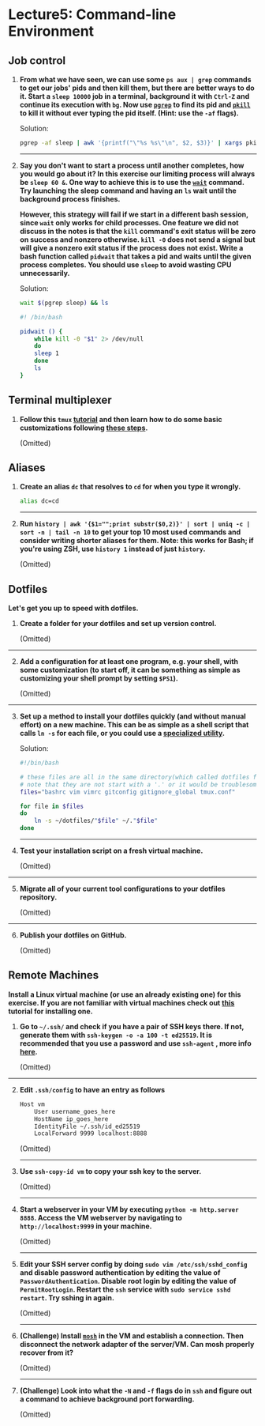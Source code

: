 # Lecture5: Command-line Environment
    
## Job control
    
1. **From what we have seen, we can use some `ps aux | grep` commands to get our jobs' pids and then kill them, but there are better ways to do it. Start a `sleep 10000` job in a terminal, background it with `Ctrl-Z` and continue its execution with `bg`. Now use [`pgrep`](https://www.man7.org/linux/man-pages/man1/pgrep.1.html) to find its pid and [`pkill`](http://man7.org/linux/man-pages/man1/pgrep.1.html) to kill it without ever typing the pid itself. (Hint: use the `-af` flags).**
    
    Solution:
    ```bash
    pgrep -af sleep | awk '{printf("\"%s %s\"\n", $2, $3)}' | xargs pkill -ef
    ```
    
    ---
2. **Say you don't want to start a process until another completes, how you would go about it? In this exercise our limiting process will always be `sleep 60 &`. One way to achieve this is to use the [`wait`](https://www.man7.org/linux/man-pages/man1/wait.1p.html) command. Try launching the sleep command and having an `ls` wait until the background process finishes.**
    
    **However, this strategy will fail if we start in a different bash session, since `wait` only works for child processes. One feature we did not discuss in the notes is that the `kill` command's exit status will be zero on success and nonzero otherwise. `kill -0` does not send a signal but will give a nonzero exit status if the process does not exist. Write a bash function called `pidwait` that takes a pid and waits until the given process completes. You should use `sleep` to avoid wasting CPU unnecessarily.**
    
    Solution:
    ```bash
    wait $(pgrep sleep) && ls
    ```
    ```bash
    #! /bin/bash

    pidwait () {
        while kill -0 "$1" 2> /dev/null
        do	
        sleep 1
        done
        ls
    }
    ```
    
## Terminal multiplexer
    
1. **Follow this `tmux` [tutorial](https://www.hamvocke.com/blog/a-quick-and-easy-guide-to-tmux/) and then learn how to do some basic customizations following [these steps](https://www.hamvocke.com/blog/a-guide-to-customizing-your-tmux-conf/).**
    
    (Omitted)
    
## Aliases
    
1. **Create an alias `dc` that resolves to `cd` for when you type it wrongly.**
    
    ```bash
    alias dc=cd
    ```
    
    ---
2. **Run `history | awk '{$1="";print substr($0,2)}' | sort | uniq -c | sort -n | tail -n 10`  to get your top 10 most used commands and consider writing shorter aliases for them. Note: this works for Bash; if you're using ZSH, use `history 1` instead of just `history`.**
    
    (Omitted)
    
## Dotfiles
    
**Let's get you up to speed with dotfiles.**
1. **Create a folder for your dotfiles and set up version control.**
    
    (Omitted)
  
  ---
2. **Add a configuration for at least one program, e.g. your shell, with some customization (to start off, it can be something as simple as customizing your shell prompt by setting `$PS1`).**
    
    (Omitted)
  
  ---
3. **Set up a method to install your dotfiles quickly (and without manual effort) on a new machine. This can be as simple as a shell script that calls `ln -s` for each file, or you could use a [specialized utility](https://dotfiles.github.io/utilities/).**
    
    Solution:
    ```bash
    #!/bin/bash

    # these files are all in the same directory(which called dotfiles for mine)
    # note that they are not start with a '.' or it would be troublesome to deal with gitignore
    files="bashrc vim vimrc gitconfig gitignore_global tmux.conf"

    for file in $files
    do
        ln -s ~/dotfiles/"$file" ~/."$file"
    done
    ```
    
    ---
4. **Test your installation script on a fresh virtual machine.**
    
    (Omitted)
  
  ---
5. **Migrate all of your current tool configurations to your dotfiles repository.**
    
    (Omitted)
  
  ---
6. **Publish your dotfiles on GitHub.**
    
    (Omitted)
  
## Remote Machines
    
**Install a Linux virtual machine (or use an already existing one) for this exercise. If you are not familiar with virtual machines check out [this](https://hibbard.eu/install-ubuntu-virtual-box/) tutorial for installing one.**

1. **Go to `~/.ssh/` and check if you have a pair of SSH keys there. If not, generate them with `ssh-keygen -o -a 100 -t ed25519`. It is recommended that you use a password and use `ssh-agent` , more info [here](https://www.ssh.com/ssh/agent).**
    
    (Omitted)
  
  ---
2. **Edit `.ssh/config` to have an entry as follows**
    ```bash
    Host vm
        User username_goes_here
        HostName ip_goes_here
        IdentityFile ~/.ssh/id_ed25519
        LocalForward 9999 localhost:8888
    ```
        
    (Omitted)
  
    ---
3. **Use `ssh-copy-id vm` to copy your ssh key to the server.**
        
    (Omitted)
  
    ---
4. **Start a webserver in your VM by executing `python -m http.server 8888`. Access the VM webserver by navigating to `http://localhost:9999` in your machine.**
        
    (Omitted)
  
    ---
5. **Edit your SSH server config by doing  `sudo vim /etc/ssh/sshd_config` and disable password authentication by editing the value of `PasswordAuthentication`. Disable root login by editing the value of `PermitRootLogin`. Restart the `ssh` service with `sudo service sshd restart`. Try sshing in again.**
        
    (Omitted)
  
    ---
6. **(Challenge) Install [`mosh`](https://mosh.org/) in the VM and establish a connection. Then disconnect the network adapter of the server/VM. Can mosh properly recover from it?**
        
    (Omitted)
  
    ---
7. **(Challenge) Look into what the `-N` and `-f` flags do in `ssh` and figure out a command to achieve background port forwarding.**
        
    (Omitted)
  
